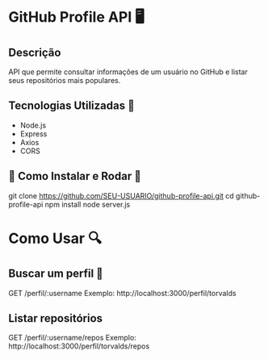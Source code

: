 # GitHub Profile API 🖥️

## Descrição

API que permite consultar informações de um usuário no GitHub e listar seus repositórios mais populares.

## Tecnologias Utilizadas 🚀

- Node.js
- Express
- Axios
- CORS

## 📌 Como Instalar e Rodar 📌
git clone https://github.com/SEU-USUARIO/github-profile-api.git
cd github-profile-api
npm install
node server.js

# Como Usar 🔍

## Buscar um perfil 👤

GET /perfil/:username
Exemplo: http://localhost:3000/perfil/torvalds

## Listar repositórios

GET /perfil/:username/repos
Exemplo: http://localhost:3000/perfil/torvalds/repos
